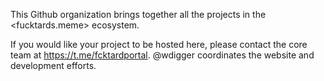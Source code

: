 This Github organization brings together all the projects in the <fucktards.meme> ecosystem. 

If you would like your project to be hosted here, please contact the core team at <https://t.me/fcktardportal>. @wdigger coordinates the website and development efforts.
